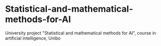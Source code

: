 # Statistical-and-mathematical-methods-for-AI
University project "Statistical and mathematical methods for AI", course in artificial intelligence, Unibo
